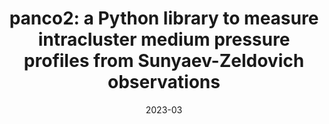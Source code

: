 ---
title: "panco2: a Python library to measure intracluster medium pressure profiles from Sunyaev-Zeldovich observations"
collection: "fa_papers"
permalink: https://ui.adsabs.harvard.edu/abs/2023OJAp....6E...9K/abstract
date: 2023-03
venue: "The Open Journal of Astrophysics"
citation: "Kéruzoré, F., Mayet, F., Artis, E., et al. (2023), The Open Journal of Astrophysics, 6, 9."
---
